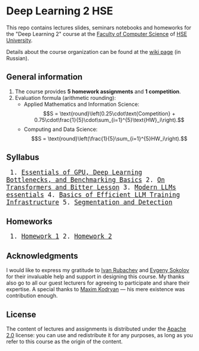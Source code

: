# Deep Learning 2 HSE

This repo contains lectures slides, seminars notebooks and homeworks for the "Deep Learning 2" course at the [Faculty of Computer Science](https://cs.hse.ru/en/) of [HSE University](https://www.hse.ru/en/). 

Details about the course organization can be found at
the [wiki page](http://wiki.cs.hse.ru/%D0%93%D0%BB%D1%83%D0%B1%D0%B8%D0%BD%D0%BD%D0%BE%D0%B5_%D0%BE%D0%B1%D1%83%D1%87%D0%B5%D0%BD%D0%B8%D0%B5_2_2025) (in Russian).

## General information

1. The course provides **5 homework assignments** and **1 competition**.
2. Evaluation formula (arithmetic rounding):
    - Applied Mathematics and Information Science: 
    $$S = \text{round}\left(0.25\cdot\text{Competition} + 0.75\cdot\frac{1}{5}\cdot\sum_{i=1}^{5}\text{HW}_i\right).$$
    - Computing and Data Science: 
    $$S = \text{round}\left(\frac{1}{5}\sum_{i=1}^{5}HW_i\right).$$

## Syllabus

<big><pre>
    1.  [Essentials of GPU, Deep Learning Bottlenecks, and Benchmarking Basics](./week_01)
    2.  [On Transformers and Bitter Lesson](./week_02)
    3.  [Modern LLMs essentials](./week_03)
    4.  [Basics of Efficient LLM Training Infrastructure](./week_04)
    5.  [Segmentation and Detection](./week_05)
</pre></big>

## Homeworks

<big><pre>
    1.  [Homework 1](./homeworks/homework_01)
    2.  [Homework 2](./homeworks/homework_02)
</pre></big>

## Acknowledgments

I would like to express my gratitude to [Ivan Rubachev](https://puhsu.net/) and [Evgeny Sokolov](https://github.com/esokolov) for their invaluable help and support in designing this course. My thanks also go to all our guest lecturers for agreeing to participate and share their expertise. A special thanks to [Maxim Kodryan](https://github.com/MaxBourdon) — his mere existence was contribution enough.

## License

The content of lectures and assignments is distributed under the [Apache 2.0](./LICENSE) license: you can use and redistribute it for any purposes, as long as you refer to this course as the origin of the content.